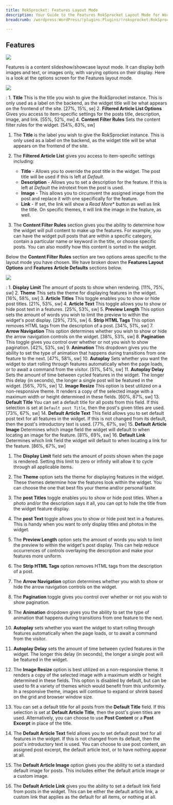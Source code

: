 ```yaml
---
title: RokSprocket: Features Layout Mode
description: Your Guide to the Features RokSprocket Layout Mode for WordPress
breadcrumb: /wordpress:WordPress/!plugins:Plugins/!roksprocket:RokSprocket

---
```


Features
-----

![][features]

Features is a content slideshow/showcase layout mode. It can display both images and text, or images only, with varying options on their display. Here is a look at the options screen for the Features layout mode.

![][features1]

:   1. **Title** This is the title you wish to give the RokSprocket instance. This is only used as a label on the backend, as the widget title will be what appears on the frontend of the site. [27%, 15%, se]
    2. **Filtered Article List Options** Gives you access to item-specific settings for the posts title, description, image, and link. [55%, 52%, nw]
    4. **Content Filter Rules** Sets the content filter rules for the widget. [54%, 83%, sw]

1. The **Title** is the label you wish to give the RokSprocket instance. This is only used as a label on the backend, as the widget title will be what appears on the frontend of the site.

2. The **Filtered Article List** gives you access to item-specific settings including:

    * **Title** - Allows you to override the post title in the widget. The post title will be used if this is left at *Default*.
    * **Description** - Allows you to set a description for the feature. If this is left at *Default* the introtext from the post is used. 
    * **Image** - This allows you to circumvent the assigned image from the post and replace it with one specifically for the feature. 
    * **Link** - If set, the link will show a *Read More** button as well as link the title. On specific themes, it will link the image in the feature, as well.

3. The **Content Filter Rules** section gives you the ability to determine how the widget will pull content to make up the features. For example, you can have the widget pull posts that are within a specific category, contain a particular name or keyword in the title, or choose specific posts. You can also modify how this content is sorted in the widget.

Below the **Content Filter Rules** section are two options areas specific to the layout mode you have chosen. We have broken down the **Features Layout Options** and **Features Article Defaults** sections below.

![][features_2]

:   1. **Display Limit** The amount of posts to show when rendering. [11%, 75%, sw]
    2. **Theme** This sets the theme for displaying features in the widget. [16%, 58%, sw]
    3. **Article Titles** This toggle enables you to show or hide post titles. [21%, 53%, sw]
    4. **Article Text** This toggle allows you to show or hide post text in a features. [25%, 53%, sw]
    5. **Preview Length** This option sets the amount of words you wish to limit the preview to within the widget's post display. [29%, 73%, sw]
    6. **Strip HTML Tags** This option removes HTML tags from the description of a post. [34%, 51%, sw]
    7. **Arrow Navigation** This option determines whether you wish to show or hide the arrow navigation controls on the widget. [38%, 53%, sw]
    8. **Pagination** This toggle gives you control over whether or not you wish to show pagination. [42%, 53%, sw]
    9. **Animation**  This dropdown gives you the ability to set the type of animation that happens during transitions from one feature to the next. [47%, 58%, sw]
    10. **Autoplay** Sets whether you want the widget to start rolling through features automatically when the page loads, or to await a command from the visitor. [51%, 54%, sw]
    11. **Autoplay Delay** Sets the amount of time between cycled features in the widget. The longer this delay (in seconds), the longer a single post will be featured in the widget. [56%, 70%, sw]
    12. **Image Resize** This option is best utilized on a non-responsive theme. It renders a copy of the selected image with a maximum width or height determined in these fields. [60%, 87%, sw]
    13. **Default Title** You can set a default title for all posts from this field. If this selection is set at `Default post Title`, then the post's given titles are used. [73%, 67%, sw]
    14. **Default Article Text** This field allows you to set default post text for all features in the widget. If this is not changed from its default, then the post's introductory text is used. [77%, 67%, sw]
    15. **Default Article Image** Determines which image field the widget will default to when locating an image for the feature. [81%, 69%, sw]
    16. **Default Link** Determines which link field the widget will default to when locating a link for the feature. [86%, 67%, sw]

1. The **Display Limit** field sets the amount of posts shown when the page is rendered.  Setting this limit to zero or infinity will allow it to cycle through all applicable items.

2. The **Theme** option sets the theme for displaying features in the widget. These themes determine how the features look within the widget. You can choose the one that best fits your theme and/or personal taste.

3. The **post Titles** toggle enables you to show or hide post titles. When a photo and/or the description says it all, you can opt to hide the title from the widget feature display.

4.  The **post Text** toggle allows you to show or hide post text in a features. This is handy when you want to only display titles and photos in the widget. 

5.  The **Preview Length** option sets the amount of words you wish to limit the preview to within the widget's post display. This can help reduce occurrences of controls overlaying the description and make your features more uniform.

6. The **Strip HTML Tags** option removes HTML tags from the description of a post.

7.  The **Arrow Navigation** option determines whether you wish to show or hide the arrow navigation controls on the widget.

8. The **Pagination** toggle gives you control over whether or not you wish to show pagination.

9.  The **Animation** dropdown gives you the ability to set the type of animation that happens during transitions from one feature to the next.

10.  **Autoplay** sets whether you want the widget to start rolling through features automatically when the page loads, or to await a command from the visitor.

11.  **Autoplay Delay** sets the amount of time between cycled features in the widget. The longer this delay (in seconds), the longer a single post will be featured in the widget.

12.  The **Image Resize** option is best utilized on a non-responsive theme. It renders a copy of the selected image with a maximum width or height determined in these fields. This option is disabled by default, but can be used to fit a variety of themes which would benefit from this uniformity. In a responsive theme, images will continue to expand or shrink based on the grid and browser window size.

13.  You can set a default title for all posts from the **Default Title** field. If this selection is set at **Default Article Title**, then the post's given titles are used. Alternatively, you can choose to use **Post Content** or a **Post Excerpt** in place of the title.

14. The **Default Article Text** field allows you to set default post text for all features in the widget. If this is not changed from its default, then the post's introductory text is used. You can choose to use post content, an assigned post excerpt, the default article text, or to have nothing appear at all.

15. The **Default Article Image** option gives you the ability to set a standard default image for posts. This includes either the default article image or a custom image.

16. The **Default Article Link** gives you the ability to set a default link field from posts in the widget. This can be either the default article link, a custom link that applies as the default for all items, or nothing at all.

[features]: assets/features.png
[features_link]: features_mode.md
[features_1]: assets/features_1.jpg
[features_2]: assets/features_2.png
[features1]: assets/features_1.jpg